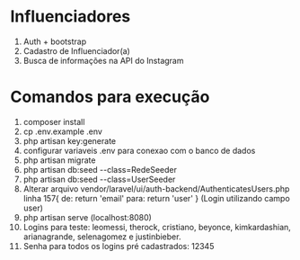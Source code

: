 # Influenciadores
1. Auth + bootstrap
2. Cadastro de Influenciador(a)
3. Busca de informações na API do Instagram


# Comandos para execução

1. composer install
2. cp .env.example .env
3. php artisan key:generate
4. configurar variaveis .env para conexao com o banco de dados
5. php artisan migrate
6. php artisan db:seed --class=RedeSeeder
7. php artisan db:seed --class=UserSeeder
8. Alterar arquivo vendor/laravel/ui/auth-backend/AuthenticatesUsers.php 
    linha 157{
        de: return 'email'
        para: return 'user'
    }
    (Login utilizando campo user)
9. php artisan serve (localhost:8080)
10. Logins para teste: leomessi, therock, cristiano, beyonce, kimkardashian, arianagrande, selenagomez e justinbieber.
11. Senha para todos os logins pré cadastrados: 12345
